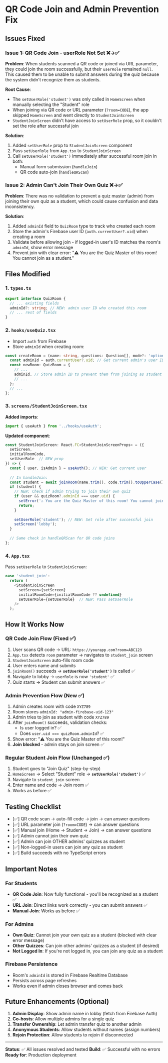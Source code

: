 # QR Code Join and Admin Prevention Fix

## Issues Fixed

### Issue 1: QR Code Join - userRole Not Set ❌→✅
**Problem**: When students scanned a QR code or joined via URL parameter, they could join the room successfully, but their `userRole` remained `null`. This caused them to be unable to submit answers during the quiz because the system didn't recognize them as students.

**Root Cause**: 
- The `setUserRole('student')` was only called in `HomeScreen` when manually selecting the "Student" role
- When joining via QR code or URL parameter (`?room=CODE`), the app skipped `HomeScreen` and went directly to `StudentJoinScreen`
- `StudentJoinScreen` didn't have access to `setUserRole` prop, so it couldn't set the role after successful join

**Solution**:
1. Added `setUserRole` prop to `StudentJoinScreen` component
2. Pass `setUserRole` from `App.tsx` to `StudentJoinScreen`
3. Call `setUserRole('student')` immediately after successful room join in both:
   - Manual form submission (`handleJoin`)
   - QR code auto-join (`handleQRScan`)

### Issue 2: Admin Can't Join Their Own Quiz ❌→✅
**Problem**: There was no validation to prevent a quiz master (admin) from joining their own quiz as a student, which could cause confusion and data inconsistency.

**Solution**:
1. Added `adminId` field to `QuizRoom` type to track who created each room
2. Store the admin's Firebase user ID (`auth.currentUser?.uid`) when creating a room
3. Validate before allowing join - if logged-in user's ID matches the room's `adminId`, show error message
4. Prevent join with clear error: "⚠️ You are the Quiz Master of this room! You cannot join as a student."

## Files Modified

### 1. `types.ts`
```typescript
export interface QuizRoom {
  // ... existing fields
  adminId?: string; // NEW: admin user ID who created this room
  // ... rest of fields
}
```

### 2. `hooks/useQuiz.tsx`
- Import `auth` from Firebase
- Store `adminId` when creating room:
```typescript
const createRoom = (name: string, questions: Question[], mode?: 'option-only' | string) => {
  const adminId = auth.currentUser?.uid; // Get current admin's user ID
  const newRoom: QuizRoom = {
    // ...
    adminId, // Store admin ID to prevent them from joining as student
    // ...
  };
  // ...
};
```

### 3. `screens/StudentJoinScreen.tsx`
**Added imports**:
```typescript
import { useAuth } from '../hooks/useAuth';
```

**Updated component**:
```typescript
const StudentJoinScreen: React.FC<StudentJoinScreenProps> = ({ 
  setScreen, 
  initialRoomCode, 
  setUserRole  // NEW prop
}) => {
  const { user, isAdmin } = useAuth(); // NEW: Get current user
  
  // In handleJoin:
  const student = await joinRoom(name.trim(), code.trim().toUpperCase());
  if (student) {
    // NEW: Check if admin trying to join their own quiz
    if (user && quizRoom?.adminId === user.uid) {
      setError('⚠️ You are the Quiz Master of this room! You cannot join as a student.');
      return;
    }
    
    setUserRole('student'); // NEW: Set role after successful join
    setScreen('lobby');
  }
  
  // Same check in handleQRScan for QR code joins
};
```

### 4. `App.tsx`
Pass `setUserRole` to `StudentJoinScreen`:
```typescript
case 'student_join':
  return (
    <StudentJoinScreen 
      setScreen={setScreen} 
      initialRoomCode={initialRoomCode ?? undefined}
      setUserRole={setUserRole}  // NEW: Pass setUserRole
    />
  );
```

## How It Works Now

### QR Code Join Flow (Fixed ✅)
1. User scans QR code → URL: `https://yourapp.com?room=ABC123`
2. `App.tsx` detects `room` parameter → navigates to `student_join` screen
3. `StudentJoinScreen` auto-fills room code
4. User enters name and submits
5. `joinRoom()` succeeds → **`setUserRole('student')`** is called ✅
6. Navigate to lobby → `userRole` is now `'student'` ✅
7. Quiz starts → Student can submit answers ✅

### Admin Prevention Flow (New ✅)
1. Admin creates room with code `XYZ789`
2. Room stores `adminId: "admin-firebase-uid-123"`
3. Admin tries to join as student with code `XYZ789`
4. After `joinRoom()` succeeds, validation checks:
   - Is user logged in? ✅
   - Does `user.uid === quizRoom.adminId`? ✅
5. Show error: "⚠️ You are the Quiz Master of this room!"
6. **Join blocked** - admin stays on join screen ✅

### Regular Student Join Flow (Unchanged ✅)
1. Student goes to "Join Quiz" (step-by-step)
2. `HomeScreen` → Select "Student" role → **`setUserRole('student')`** ✅
3. Navigate to `student_join` screen
4. Enter name and code → Join room ✅
5. Works as before ✅

## Testing Checklist

- [✅] QR code scan → auto-fill code → join → can answer questions
- [✅] URL parameter join (`?room=CODE`) → can answer questions
- [✅] Manual join (Home → Student → Join) → can answer questions
- [✅] Admin cannot join their own quiz
- [✅] Admin can join OTHER admins' quizzes as student
- [✅] Non-logged-in users can join any quiz as student
- [✅] Build succeeds with no TypeScript errors

## Important Notes

### For Students
- **QR Code Join**: Now fully functional - you'll be recognized as a student ✅
- **URL Join**: Direct links work correctly - you can submit answers ✅
- **Manual Join**: Works as before ✅

### For Admins
- **Own Quiz**: Cannot join your own quiz as a student (blocked with clear error message)
- **Other Quizzes**: Can join other admins' quizzes as a student (if desired)
- **Not Logged In**: If you're not logged in, you can join any quiz as a student

### Firebase Persistence
- Room's `adminId` is stored in Firebase Realtime Database
- Persists across page refreshes
- Works even if admin closes browser and comes back

## Future Enhancements (Optional)

1. **Admin Display**: Show admin name in lobby (fetch from Firebase Auth)
2. **Co-hosts**: Allow multiple admins for a single quiz
3. **Transfer Ownership**: Let admin transfer quiz to another admin
4. **Anonymous Students**: Allow students without names (assign numbers)
5. **Rejoin Protection**: Allow students to rejoin if disconnected

---

**Status**: ✅ All issues resolved and tested
**Build**: ✅ Successful with no errors
**Ready for**: Production deployment


